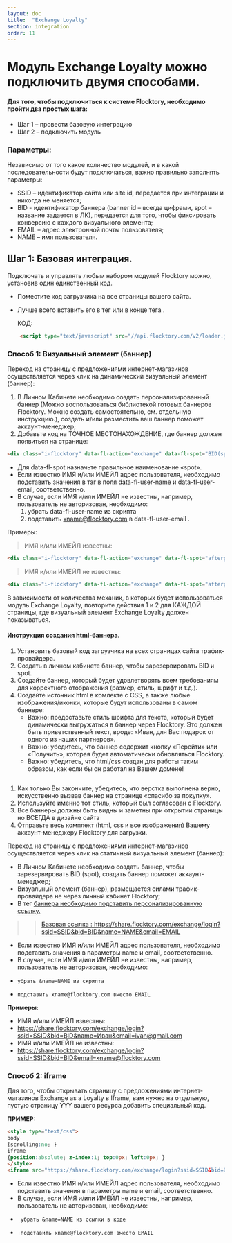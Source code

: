 ```yaml
---
layout: doc
title:  "Exchange Loyalty"
section: integration
order: 11
---
```



Модуль Exchange Loyalty можно подключить двумя способами.
=====================

#### Для того, чтобы подключиться к системе Flocktory, необходимо пройти два простых шага:
* Шаг 1 – провести базовую интеграцию
* Шаг 2 – подключить модуль

### Параметры:

Независимо от того какое количество модулей, и в какой последовательности будут подключаться, важно правильно заполнять параметры:
 * SSID – идентификатор сайта или site id, передается при интеграции и никогда не меняется;
 * BID - идентификатор баннера (banner id – всегда цифрами, spot – название задается в ЛК), передается для того, чтобы фиксировать конверсию с каждого визуального элемента;
 * EMAIL – адрес электронной почты пользователя;
 * NAME – имя пользователя.

Шаг 1: Базовая интеграция.
--------------------

Подключать и управлять любым набором модулей Flocktory можно, установив один единственный код.
* Поместите код загрузчика на все страницы вашего сайта.
* Лучше всего вставить его в тег <head> или в конце тега <body>.

   КОД:
```html
    <script type="text/javascript" src="//api.flocktory.com/v2/loader.js?site_id=SSID" async="async"></script>
```
### Способ 1: Визуальный элемент (баннер)

Переход на страницу с предложениями интернет-магазинов осуществляется через клик на динамический визуальный элемент (баннер):
1. В Личном Кабинете необходимо создать персонализированный баннер (Можно воспользоваться библиотекой готовых баннеров Flocktory. Можно создать самостоятельно, см. отдельную инструкцию.), создать и/или разместить ваш баннер поможет аккаунт-менеджер;
2. Добавьте код на ТОЧНОЕ МЕСТОНАХОЖДЕНИЕ, где баннер должен появиться на странице:

```html
<div class="i-flocktory" data-fl-action="exchange" data-fl-spot="BID(spot name)" data-fl-user-name="NAME" data-fl-user-email="EMAIL"></div>
```

* Для  data-fl-spot назначьте правильное наименование «spot».
* Если известно ИМЯ и/или ИМЕЙЛ адрес пользователя, необходимо подставить значения в тэг в поля data-fl-user-name и data-fl-user-email, соответственно.
* В случае, если ИМЯ и/или ИМЕЙЛ не известны, например, пользователь не авторизован, необходимо:
   1. убрать data-fl-user-name из скрипта
   2. подставить xname@flocktory.com в data-fl-user-email .

Примеры:

> ИМЯ и/или ИМЕЙЛ известны:
```html
<div class="i-flocktory" data-fl-action="exchange" data-fl-spot="afterpayment_thankyoupage" data-fl-user-name="Иван Иванов" data-fl-user-email="ivan@gmail.com"></div>
```
> ИМЯ и/или ИМЕЙЛ не известны:
```html
<div class="i-flocktory" data-fl-action="exchange" data-fl-spot="afterpayment_thankyoupage” data-fl-user-email="xname@flocktory.com"></div>
```
В зависимости от количества механик, в которых будет использоваться модуль Exchange Loyalty, повторите действия 1 и 2 для КАЖДОЙ страницы, 
где визуальный элемент Exchange Loyalty должен показываться.


#### Инструкция создания html-баннера.

1. Установить базовый код загрузчика на всех страницах сайта трафик-провайдера.
2. Создать в личном кабинете баннер, чтобы зарезервировать BID и spot.
3. Создайте баннер, который будет удовлетворять всем требованиям для корректного отображения (размер, стиль, шрифт и т.д.).
4. Создайте источник html в комлекте с CSS, а также любые изображения/иконки, которые будут использованы в самом баннере:
   * Важно: предоставьте стиль шрифта для текста, который будет динамически выгружаться в баннер через Flocktory. Это должен быть приветственный текст, вроде: «Иван, для Вас подарок от одного из наших партнеров».
   * Важно: убедитесь, что баннер содержит кнопку «Перейти» или «Получить», которая будет автоматически обновляться Flocktory.
   * Важно: убедитесь, что html/css создан для работы таким образом, как если бы он работал на Вашем домене!
```html
```
1.   Как только Вы закончите, убедитесь, что верстка выполнена верно, искусственно вызвав баннер на странице «спасибо за покупку».
2.   Используйте именно тот стиль, который был согласован с Flocktory.
3.   Все баннеры должны быть видны и заметны при открытии страницы но ВСЕГДА в дизайне сайта
4.   Отправьте весь комплект (html, css и все изображения) Вашему аккаунт-менеджеру Flocktory для загрузки.

Переход на страницу с предложениями интернет-магазинов осуществляется через клик на статичный визуальный элемент (баннер):
* В Личном Кабинете необходимо создать баннер, чтобы зарезервировать BID (spot), создать баннер поможет аккаунт-менеджер;
* Визуальный элемент (баннер), размещается силами трафик-провайдера не через личный кабинет Flocktory;
* В тег <a href=”URL”> баннера необходимо подставить персонализированную ссылку.

>> Базовая ссылка : <https://share.flocktory.com/exchange/login?ssid=SSID&bid=BID&name=NAME&email=EMAIL>

* Если известно ИМЯ и/или ИМЕЙЛ адрес пользователя, необходимо подставить значения в параметры name и email, соответственно.
* В случае, если ИМЯ и/или ИМЕЙЛ не известны, например, пользователь не авторизован, необходимо:
*     убрать &name=NAME из скрипта
*     подставить xname@flocktory.com вместо EMAIL

**Примеры:**
* ИМЯ и/или ИМЕЙЛ известны:
*    <https://share.flocktory.com/exchange/login?ssid=SSID&bid=BID&name=Иван&email=ivan@gmail.com>
* ИМЯ и/или ИМЕЙЛ не известны:
*    <https://share.flocktory.com/exchange/login?ssid=SSID&bid=BID&email=xname@flocktory.com>

### Способ 2:  iframe

Для того, чтобы открывать страницу с предложениями интернет-магазинов Еxchange as a Loyalty в Iframe, вам нужно на отдельную, пустую страницу YYY вашего ресурса добавить специальный код. 

**ПРИМЕР:**
```html
<style type="text/css">
body
{scrolling:no; }
iframe
{position:absolute; z-index:1; top:0px; left:0px; }
</style>
<iframe src="https://share.flocktory.com/exchange/login?ssid=SSID&bid=BID&email=EMAIL&name=NAME" height="100%" width="100%" frameborder="0"></iframe> 
```

* Если известно ИМЯ и/или ИМЕЙЛ адрес пользователя, необходимо подставить значения в параметры name и email, соответственно.
* В случае, если ИМЯ и/или ИМЕЙЛ не известны, например, пользователь не авторизован, необходимо:
*      убрать &name=NAME из ссылки в коде
*      подставить xname@flocktory.com вместо EMAIL
